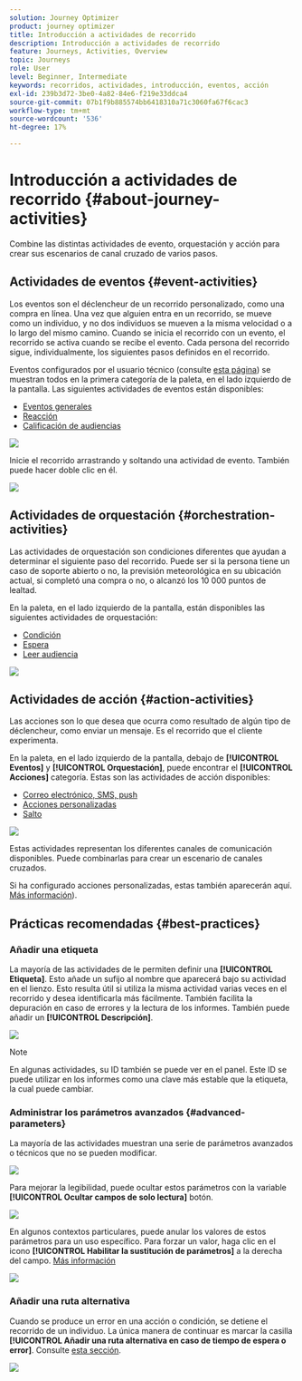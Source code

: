 ```yaml
---
solution: Journey Optimizer
product: journey optimizer
title: Introducción a actividades de recorrido
description: Introducción a actividades de recorrido
feature: Journeys, Activities, Overview
topic: Journeys
role: User
level: Beginner, Intermediate
keywords: recorridos, actividades, introducción, eventos, acción
exl-id: 239b3d72-3be0-4a82-84e6-f219e33ddca4
source-git-commit: 07b1f9b885574bb6418310a71c3060fa67f6cac3
workflow-type: tm+mt
source-wordcount: '536'
ht-degree: 17%

---
```


# Introducción a actividades de recorrido {#about-journey-activities}

Combine las distintas actividades de evento, orquestación y acción para crear sus escenarios de canal cruzado de varios pasos.

## Actividades de eventos {#event-activities}

Los eventos son el déclencheur de un recorrido personalizado, como una compra en línea. Una vez que alguien entra en un recorrido, se mueve como un individuo, y no dos individuos se mueven a la misma velocidad o a lo largo del mismo camino. Cuando se inicia el recorrido con un evento, el recorrido se activa cuando se recibe el evento. Cada persona del recorrido sigue, individualmente, los siguientes pasos definidos en el recorrido.

Eventos configurados por el usuario técnico (consulte [esta página](../event/about-events.md)) se muestran todos en la primera categoría de la paleta, en el lado izquierdo de la pantalla. Las siguientes actividades de eventos están disponibles:

* [Eventos generales](../building-journeys/general-events.md)
* [Reacción](../building-journeys/reaction-events.md)
* [Calificación de audiencias](../building-journeys/audience-qualification-events.md)

![](assets/journey43.png)

Inicie el recorrido arrastrando y soltando una actividad de evento. También puede hacer doble clic en él.

![](assets/journey44.png)

## Actividades de orquestación {#orchestration-activities}

Las actividades de orquestación son condiciones diferentes que ayudan a determinar el siguiente paso del recorrido. Puede ser si la persona tiene un caso de soporte abierto o no, la previsión meteorológica en su ubicación actual, si completó una compra o no, o alcanzó los 10 000 puntos de lealtad.

En la paleta, en el lado izquierdo de la pantalla, están disponibles las siguientes actividades de orquestación:

* [Condición](../building-journeys/condition-activity.md)
* [Espera](../building-journeys/wait-activity.md)
* [Leer audiencia](../building-journeys/read-audience.md)

![](assets/journey49.png)

## Actividades de acción {#action-activities}

Las acciones son lo que desea que ocurra como resultado de algún tipo de déclencheur, como enviar un mensaje. Es el recorrido que el cliente experimenta.

En la paleta, en el lado izquierdo de la pantalla, debajo de **[!UICONTROL Eventos]** y **[!UICONTROL Orquestación]**, puede encontrar el **[!UICONTROL Acciones]** categoría. Estas son las actividades de acción disponibles:

* [Correo electrónico, SMS, push](../building-journeys/journeys-message.md)
* [Acciones personalizadas](../building-journeys/using-custom-actions.md)
* [Salto](../building-journeys/jump.md)

![](assets/journey58.png)

Estas actividades representan los diferentes canales de comunicación disponibles. Puede combinarlas para crear un escenario de canales cruzados.

Si ha configurado acciones personalizadas, estas también aparecerán aquí. [Más información](../building-journeys/using-custom-actions.md)).

## Prácticas recomendadas {#best-practices}

### Añadir una etiqueta

La mayoría de las actividades de le permiten definir una **[!UICONTROL Etiqueta]**. Esto añade un sufijo al nombre que aparecerá bajo su actividad en el lienzo. Esto resulta útil si utiliza la misma actividad varias veces en el recorrido y desea identificarla más fácilmente. También facilita la depuración en caso de errores y la lectura de los informes. También puede añadir un **[!UICONTROL Descripción]**.

![](assets/journey-action-label.png)

>[!NOTE]
>
>En algunas actividades, su ID también se puede ver en el panel. Este ID se puede utilizar en los informes como una clave más estable que la etiqueta, la cual puede cambiar.

### Administrar los parámetros avanzados {#advanced-parameters}

La mayoría de las actividades muestran una serie de parámetros avanzados o técnicos que no se pueden modificar.

![](assets/journey-advanced-parameters.png)

Para mejorar la legibilidad, puede ocultar estos parámetros con la variable **[!UICONTROL Ocultar campos de solo lectura]** botón.

![](assets/journey-hide-read-only-fields.png)

En algunos contextos particulares, puede anular los valores de estos parámetros para un uso específico. Para forzar un valor, haga clic en el icono **[!UICONTROL Habilitar la sustitución de parámetros]** a la derecha del campo. [Más información](../configuration/primary-email-addresses.md#journey-parameters)

![](assets/journey-enable-parameter-override.png)

### Añadir una ruta alternativa

Cuando se produce un error en una acción o condición, se detiene el recorrido de un individuo. La única manera de continuar es marcar la casilla **[!UICONTROL Añadir una ruta alternativa en caso de tiempo de espera o error]**. Consulte [esta sección](../building-journeys/using-the-journey-designer.md#paths).

![](assets/journey42.png)

